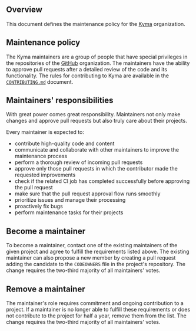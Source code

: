## Overview

This document defines the maintenance policy for the [Kyma](../../../) organization.

## Maintenance policy

The Kyma maintainers are a group of people that have special privileges in the repositories of the [GitHub](../../../) organization. The maintainers have the ability to approve pull requests after a detailed review of the code and its functionality. The rules for contributing to Kyma are available in the [`CONTRIBUTING.md`](CONTRIBUTING.md) document.

## Maintainers' responsibilities

With great power comes great responsibility. Maintainers not only make changes and approve pull requests but also truly care about their projects.

Every maintainer is expected to:

* contribute high-quality code and content
* communicate and collaborate with other maintainers to improve the maintenance process
* perform a thorough review of incoming pull requests
* approve only those pull requests in which the contributor made the requested improvements
* check if the related CI job has completed successfully before approving the pull request
* make sure that the pull request approval flow runs smoothly
* prioritize issues and manage their processing
* proactively fix bugs
* perform maintenance tasks for their projects

## Become a maintainer

To become a maintainer, contact one of the existing maintainers of the given project and agree to fulfill the requirements listed above.
The existing maintainer can also propose a new member by creating a pull request adding the candidate to the `CODEOWNERS` file in the project's repository. The change requires the two-third majority of all maintainers' votes.

## Remove a maintainer

The maintainer's role requires commitment and ongoing contribution to a project. If a maintainer is no longer able to fulfill these requirements or does not contribute to the project for half a year, remove them from the list. The change requires the two-third majority of all maintainers' votes.

